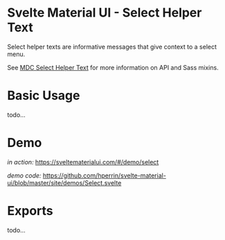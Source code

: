 # Svelte Material UI - Select Helper Text

Select helper texts are informative messages that give context to a select menu.

See [MDC Select Helper Text](https://material.io/develop/web/components/input-controls/select-menus/helper-text/) for more information on API and Sass mixins.

# Basic Usage

todo...

# Demo

*in action:* https://sveltematerialui.com/#/demo/select

*demo code:* https://github.com/hperrin/svelte-material-ui/blob/master/site/demos/Select.svelte

# Exports

todo...